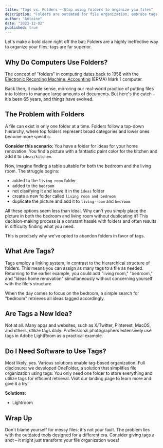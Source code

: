 ```yaml
---
title: "Tags vs. Folders – Stop using folders to organize you files"
description: "Folders are outdated for file organization; embrace tags to efficiently manage and retrieve your files without the hassle of rigid hierarchies."
author: "Antoine"
date: "2023-12-02"
published: true
---
```


<script>
  import ArticleImage from '$lib/components/ArticleImage.svelte'
</script>

Let's make a bold claim right off the bat: Folders are a highly ineffective way to organize your files; tags are far superior.

## Why Do Computers Use Folders?

The concept of "folders" in computing dates back to 1958 with the [Electronic Recording Machine, Accounting](https://en.wikipedia.org/wiki/Electronic_Recording_Machine,_Accounting "Electronic Recording Machine, Accounting") (ERMA) Mark 1 computer.

Back then, it made sense, mirroring our real-world practice of putting files into folders to manage large amounts of documents. But here's the catch – it's been 65 years, and things have evolved.

<ArticleImage rotation={1} caption="ERMA Machine 1958" src="/blog/tag-vs-folder/ERMA.webp" alt="folder structure with ideas for home renovation" extraClasses="rotate-5"/>

## The Problem with Folders

A file can exist in only one folder at a time. Folders follow a top-down hierarchy, where top folders represent broad categories and lower ones become more specific.

**Consider this scenario:** You have a folder for ideas for your home renovation. You find a picture with a fantastic paint color for the kitchen and add it to `ideas/kitchen`.

<ArticleImage rotation={-2} caption='home renovation folder' src="/blog/tag-vs-folder/file-structure.webp" alt="folder structure with ideas for home renovation" />

Now, imagine finding a table suitable for both the bedroom and the living room. The struggle begins:

- added to the `living-room` folder
- added to the `bedroom`
- not clasifying it and leave it in the `ideas` folder
- create a new folder called `living room and bedroom`
- duplicate the picture and add it to `living-room` and `bedroom`

All these options seem less than ideal. Why can't you simply place the picture in both the bedroom and living room without duplicating it? This decision-making process is a constant hassle with folders and often results in difficulty finding what you need.

This is precisely why we've opted to abandon folders in favor of tags.

## What Are Tags?

Tags employ a linking system, in contrast to the hierarchical structure of folders. This means you can assign as many tags to a file as needed. Returning to the earlier example, you could add "living room," "bedroom," and "ideas home renovation" simultaneously without concerning yourself with the file's structure.

When the day comes to focus on the bedroom, a simple search for "bedroom" retrieves all ideas tagged accordingly.

## Are Tags a New Idea?

Not at all. Many apps and websites, such as X/Twitter, Pinterest, MacOS, and others, utilize tags daily. Professional photographers extensively use tags in Adobe LightRoom as a practical example.

## Do I Need Software to Use Tags?

Most likely, yes. Various solutions enable tag-based organization. Full disclosure: we developed OneFolder, a solution that simplifies file organization using tags. You only need one folder to store everything and utilize tags for efficient retrieval. Visit our landing page to learn more and give it a try!

**Solutions:**

- Lightroom

## Wrap Up

Don't blame yourself for messy files; it's not your fault. The problem lies with the outdated tools designed for a different era. Consider giving tags a shot – it might just transform your file organization woes!
